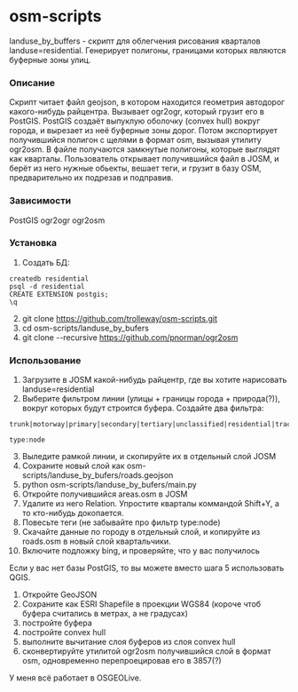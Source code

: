 osm-scripts
===========
landuse_by_buffers - скрипт для облегчения рисования кварталов landuse=residential. Генерирует полигоны, границами которых являются буферные зоны улиц.

### Описание
Скрипт читает файл geojson, в котором находится геометрия автодорог какого-нибудь райцентра. Вызывает ogr2ogr, который грузит его в PostGIS. PostGIS создаёт выпуклую оболочку (convex hull) вокруг города, и вырезает из неё буферные зоны  дорог. Потом экспортирует получившийся полигон с щелями в формат osm, вызывая утилиту ogr2osm.
В файле получаются замкнутые полигоны, которые выглядят как кварталы.
Пользователь открывает получившийся файл в JOSM, и берёт из него нужные обьекты, вешает теги, и грузит в базу OSM, предварительно их подрезав и подправив.

### Зависимости
PostGIS
ogr2ogr
ogr2osm

### Установка
1. Создать БД:
```
createdb residential
psql -d residential
CREATE EXTENSION postgis;
\q
```
2. git clone https://github.com/trolleway/osm-scripts.git
3. cd osm-scripts/landuse_by_bufers
4. git clone --recursive https://github.com/pnorman/ogr2osm

### Использование

1. Загрузите в JOSM какой-нибудь райцентр, где вы хотите нарисовать landuse=residential
2. Выберите фильтром линии (улицы + границы города + природа(?)), вокруг которых будут строится буфера. Создайте два фильтра: 
```
trunk|motorway|primary|secondary|tertiary|unclassified|residential|track|railway|natural|living_street|waterway|place
```
```
type:node
```
3. Выледите рамкой линии, и скопируйте их в отдельный слой JOSM
4. Сохраните новый слой как osm-scripts/landuse_by_bufers/roads.geojson
5. python osm-scripts/landuse_by_bufers/main.py
6. Откройте получившийся areas.osm в JOSM
7. Удалите из него Relation. Упростите кварталы коммандой Shift+Y, а то кто-нибудь докопается. 
8. Повесьте теги (не забывайте про фильтр type:node)
9. Скачайте данные по городу в отдельный слой, и копируйте из roads.osm в новый слой квартальчики. 
10. Включите подложку bing, и проверяйте, что у вас получилось


Если у вас нет базы PostGIS, то вы можете вместо шага 5 использовать QGIS. 
1. Откройте GeoJSON
2. Сохраните как ESRI Shapefile в проекции WGS84 (короче чтоб буфера считались в метрах, а не градусах)
3. постройте буфера
4. постройте convex hull
5. выполните вычитание слоя буферов из слоя convex hull
6. сконвертируйте утилитой ogr2osm получившийся слой в формат osm, одновременно перепроецировав его в 3857(?)



У меня всё работает в OSGEOLive.
